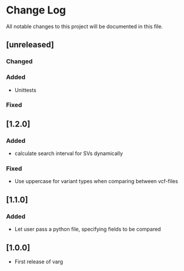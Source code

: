# Change Log
All notable changes to this project will be documented in this file.

## [unreleased]

### Changed

### Added
- Unittests
### Fixed

## [1.2.0]

### Added
- calculate search interval for SVs dynamically

### Fixed
- Use uppercase for variant types when comparing between vcf-files

## [1.1.0]
### Added
- Let user pass a python file, specifying fields to be compared

## [1.0.0]
- First release of varg
